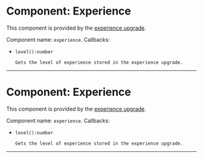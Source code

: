# Component: Experience

This component is provided by the [experience
upgrade](/item/experience_upgrade).

Component name: `experience`. Callbacks:

- `level():number`

      Gets the level of experience stored in the experience upgrade.

------------------------------------------------------------------------

# Component: Experience

This component is provided by the [experience
upgrade](/item/experience_upgrade).

Component name: `experience`. Callbacks:

- `level():number`

      Gets the level of experience stored in the experience upgrade.

------------------------------------------------------------------------
